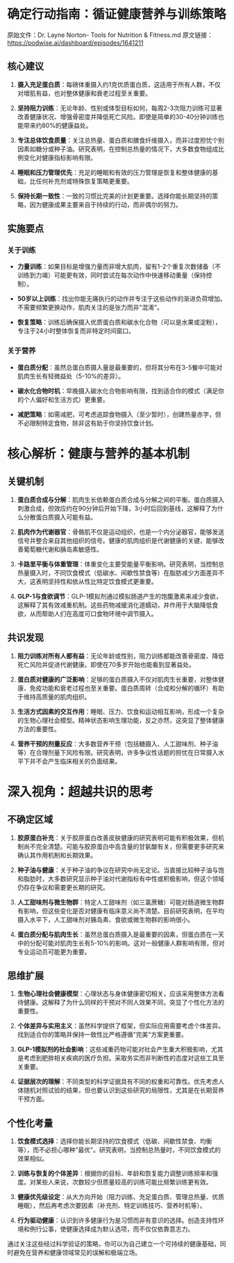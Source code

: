 # 确定行动指南：循证健康营养与训练策略

原始文件：Dr. Layne Norton- Tools for Nutrition & Fitness.md
原文链接：https://podwise.ai/dashboard/episodes/1641211

## 核心建议
1. **摄入充足蛋白质**：每磅体重摄入约1克优质蛋白质，这适用于所有人群，不仅对增肌有益，也对整体健康和衰老过程至关重要。
   
2. **坚持阻力训练**：无论年龄、性别或体型目标如何，每周2-3次阻力训练可显著改善健康状况、增强骨密度并降低死亡风险。即使是简单的30-40分钟训练也能带来约80%的健康益处。

3. **专注总体饮食质量**：关注总热量、蛋白质和膳食纤维摄入，而非过度担忧个别因素如糖分或种子油。研究表明，在控制总热量的情况下，大多数食物组成比例变化对健康指标影响有限。

4. **睡眠和压力管理优先**：充足的睡眠和有效的压力管理是恢复和整体健康的基础，比任何补充剂或特殊恢复策略更重要。

5. **保持长期一致性**：一致的习惯比完美的计划更重要。选择你能长期坚持的策略，因为健康成果主要来自于持续的行动，而非偶尔的努力。

## 实施要点

### 关于训练

- **力量训练**：如果目标是增强力量而非增大肌肉，留有1-2个重复次数储备（不训练到力竭）可能更有效，同时尝试在每次动作中快速移动重量（保持控制）。

- **50岁以上训练**：找出你能无痛执行的动作并专注于这些动作的渐进负荷增加。不需要频繁更换动作，肌肉关注的是张力而非"混淆"。

- **恢复策略**：训练后确保摄入优质蛋白质和碳水化合物（可以是水果或淀粉），专注于24小时整体恢复而非特定时间窗口。

### 关于营养

- **蛋白质分配**：虽然总蛋白质摄入量是最重要的，但将其分布在3-5餐中可能对肌肉生长有轻微益处（5-10%的差异）。

- **碳水化合物时机**：早晚摄入碳水化合物影响有限，找到适合你的模式（满足你的个人偏好和生活方式）更重要。

- **减肥策略**：如需减肥，可考虑追踪食物摄入（至少暂时），创建热量赤字，但不必限制特定食物，除非这有助于你坚持饮食计划。

# 核心解析：健康与营养的基本机制

## 关键机制

1. **蛋白质合成与分解**：肌肉生长依赖蛋白质合成与分解之间的平衡。蛋白质摄入刺激合成，但效应约在90分钟后开始下降，3小时后回到基线，这解释了为什么分散蛋白质摄入可能有益。

2. **肌肉作为代谢器官**：骨骼肌不仅是运动组织，也是一个内分泌器官，能够发送信号并整合来自其他组织的信号。健康的肌肉组织是代谢健康的关键，能够改善葡萄糖代谢和胰岛素敏感性。

3. **卡路里平衡与体重管理**：体重变化主要受能量平衡影响。研究表明，当控制总热量摄入时，不同饮食模式（低碳水、间歇性禁食等）在脂肪减少方面差异不大，这表明坚持性和依从性比特定饮食模式更重要。

4. **GLP-1与食欲调节**：GLP-1模拟剂通过模拟肠道产生的饱腹激素来减少食欲，这解释了其有效减重机制。这些药物减缓消化道蠕动，并作用于大脑降低食欲，从而帮助人们在高度可口食物环境中调节摄入。

## 共识发现

1. **阻力训练对所有人都有益**：无论年龄或性别，阻力训练都能改善骨密度、降低死亡风险并促进代谢健康。即使在70多岁开始也能看到显著益处。

2. **蛋白质对健康的广泛影响**：足够的蛋白质摄入不仅对肌肉生长重要，对整体健康、免疫功能和衰老过程也至关重要。蛋白质周转（合成和分解的循环）有助于维持高质量的肌肉组织。

3. **生活方式因素的交互作用**：睡眠、压力、饮食和运动相互影响，形成一个复杂的生物心理社会模型。精神状态影响生理功能，反之亦然，这突显了整体健康方法的重要性。

4. **营养干预的剂量反应**：大多数营养干预（包括糖摄入、人工甜味剂、种子油等）在合理剂量下风险有限。研究表明，许多争议性话题的担忧在日常摄入水平下并不会产生临床相关的负面结果。

# 深入视角：超越共识的思考

## 不确定区域

1. **胶原蛋白补充**：关于胶原蛋白改善皮肤健康的研究表明可能有积极效果，但机制尚不完全清楚。可能与胶原蛋白中高含量的甘氨酸有关，但需要更多研究来确认其作用机制和长期效果。

2. **种子油与健康**：关于种子油的争议在研究中尚无定论。当直接比较种子油与饱和脂肪时，大多数研究显示种子油对代谢指标有中性或积极影响，但这个领域仍存在争议和需要更长期的研究。

3. **人工甜味剂与微生物群**：特定人工甜味剂（如三氯蔗糖）可能对肠道微生物群有影响，但这些变化是否对健康有临床意义尚不清楚。目前研究表明，在平均摄入水平下，人工甜味剂对胰岛素、食欲或微生物群的影响很小。

4. **蛋白质分配与肌肉生长**：虽然总蛋白质摄入是最重要的因素，但蛋白质在一天中的分配可能对肌肉生长有5-10%的影响。这对一般健康人群影响有限，但对专业运动员可能更为重要。

## 思维扩展

1. **生物心理社会健康模型**：心理状态与身体健康密切相关，应该采用整体方法看待健康。这解释了为什么同样的干预对不同人效果不同，突显了个性化方法的重要性。

2. **个体差异与实用主义**：虽然科学提供了框架，但实际应用需要考虑个体差异。找到适合你的策略并保持一致性比严格遵循"完美"方案更重要。

3. **GLP-1模拟剂的社会影响**：这些减重药物可能对社会产生重大积极影响，尤其是考虑到肥胖相关疾病的医疗负担。采取务实而非判断性的态度对这些工具至关重要。

4. **证据层次的理解**：不同类型的科学证据具有不同的权重和可靠性。优先考虑人体随机对照试验的结果，但也要认识到这些研究的局限性，尤其是在长期营养干预方面。

## 个性化考量

1. **饮食模式选择**：选择你能长期坚持的饮食模式（低碳、间歇性禁食、均衡等），而不必担心哪种"最优"。研究表明，当控制总热量时，不同饮食模式的效果相似。

2. **训练与恢复的个体差异**：根据你的目标、年龄和恢复能力调整训练频率和强度。对某些人来说，次数较少但质量较高的训练可能比频繁训练更有效。

3. **健康优先级设定**：从大方向开始（阻力训练、充足蛋白质、管理总热量、优质睡眠），然后再考虑次要因素（补充剂、特定训练技巧、营养时机等）。

4. **行为驱动健康**：认识到许多健康行为是习惯而非有意识的选择。创造支持性环境和例行公事，使健康选择成为默认选项，而不仅仅依靠意志力。

通过关注这些经过科学验证的策略，你可以为自己建立一个可持续的健康基础，同时避免在营养和健康领域常见的误解和极端立场。
